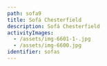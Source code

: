 ```yaml
---
path: sofa9
title: Sofá Chesterfield
description: Sofá Chesterfield
activityImages:
  - /assets/img-6601-1-.jpg
  - /assets/img-6600.jpg
identifier: sofas
---
```


